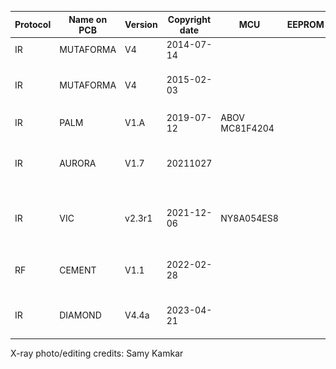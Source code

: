 |Protocol|Name on PCB|Version|Copyright date|MCU|EEPROM|Pictures|Shows|Other|
|--------|-----------|-------|--------------|---|------|--------|-----|----------------------|
|IR|MUTAFORMA|V4|2014-07-14|||<img src="media/MUTAFORMA V4.4 20140701 xray overlay samy 2.webp">|||
|IR|MUTAFORMA|V4|2015-02-03|||<img src="media/MUTAFORMA V4 20150203.jpg">|Taylor Swift 1989 tour||
|IR|PALM|V1.A|2019-07-12|ABOV MC81F4204||<img src="media/PALM V1.A 20190712.jpg">|||
|IR|AURORA|V1.7|20211027|||<img src="media/AURORA V1.7 20211027.jpg"><img src="media/AURORA xray samy 2.webp">|||
|IR|VIC|v2.3r1|2021-12-06|NY8A054ES8||<img src="media/VIC v2.3r1 20211206.jpg"><img src="media/VIC color traces xray samy.webp">|||
|RF|CEMENT|V1.1|2022-02-28|||<img src="media/CEMENT V1.1 20220228.jpg"><img src="media/CEMENT xray.webp">||Waveband|
|IR|DIAMOND|V4.4a|2023-04-21|||<img src="media/DIAMOND V4.4A 20230421.jpg">|Cavs vs. Magic 2024, Cleveland|X4|

X-ray photo/editing credits: Samy Kamkar

